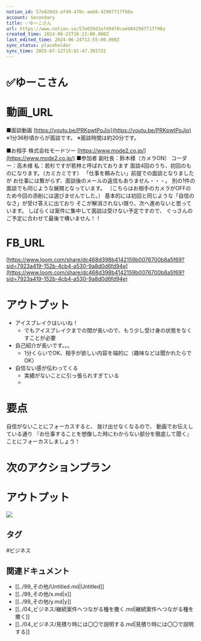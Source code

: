 ```yaml
---
notion_id: 57e020d3-af49-470c-aeb8-42987717f98a
account: Secondary
title: ✅ゆーこさん
url: https://www.notion.so/57e020d3af49470caeb842987717f98a
created_time: 2024-06-21T16:13:00.000Z
last_edited_time: 2024-06-24T12:55:00.000Z
sync_status: placeholder
sync_time: 2025-07-12T15:01:47.393732
---
```

# ✅ゆーこさん

# 動画_URL
■面談動画
[https://youtu.be/PRKpwtPoJio](https://youtu.be/PRKpwtPoJio)
※1分36秒頃からが面談です。
※面談時間は約20分です。

■お相手
株式会社モードツー
[https://www.mode2.co.jp/](https://www.mode2.co.jp/)
■参加者
副社長：鈴木様（カメラON）
コーダー：高木様
私：若杉ですが若林と呼ばれております
面談4回のうち、初回のものになります。（カミカミです）
「仕事を頼みたい」前提での面談となりましたが
お仕事には繋がらず、面談後のメールの返信もありません・・・。
別の1件の面談でも同じような展開となっています。
（こちらはお相手のカメラがOFFのため今回の添削には選びませんでした。）
基本的には初回と同じような「自信のなさ」が受け答えに出ており
そこが解消されない限り、次へ進めないと思っています。
しばらくは案件に集中して面談は受けない予定ですので、
ぐっさんのご予定に合わせて最後で構いません！！
# FB_URL
[https://www.loom.com/share/dc468d398b4142159b0076700b8a5f69?sid=7923a419-152b-4cb4-a530-9a8d0d6fd94e](https://www.loom.com/share/dc468d398b4142159b0076700b8a5f69?sid=7923a419-152b-4cb4-a530-9a8d0d6fd94e)
# アウトプット
- アイスブレイクはいいね！
  - でもアイスブレイクまでの間が長いので、もう少し受け身の状態をなくすことが必要
- 自己紹介が長いです。。。
  - 1分くらいでOK、相手が欲しい内容を端的に（趣味などは聞かれたらでOK）
- 自信ない感が伝わってくる
  - 実績がないことに引っ張られすぎている
  - 
# 要点
自信がないことにフォーカスすると、
抜け出せなくなるので、
動画でお伝えしている通り
『お仕事することを想像した時にわからない部分を徹底して聞く』
ことにフォーカスしましょう！
# 次のアクションプラン
# アウトプット
![](https://prod-files-secure.s3.us-west-2.amazonaws.com/d58fe38c-a9d4-4466-aed9-85604b7b2c6d/a231055a-f723-4f84-97c7-3d38f18c2bcb/Untitled.png?X-Amz-Algorithm=AWS4-HMAC-SHA256&X-Amz-Content-Sha256=UNSIGNED-PAYLOAD&X-Amz-Credential=ASIAZI2LB4667ODMI5R4%2F20250719%2Fus-west-2%2Fs3%2Faws4_request&X-Amz-Date=20250719T061722Z&X-Amz-Expires=3600&X-Amz-Security-Token=IQoJb3JpZ2luX2VjEIX%2F%2F%2F%2F%2F%2F%2F%2F%2F%2FwEaCXVzLXdlc3QtMiJGMEQCIHJwVU4Gyb6gzxPHN76j8MbyMWnwtbRlp9UAiTwO6i4ZAiBmuCQNERfaMKe5ETMbjTuDxlBlzgyJ56v6AiIj22O2nSqIBAie%2F%2F%2F%2F%2F%2F%2F%2F%2F%2F8BEAAaDDYzNzQyMzE4MzgwNSIMsrqdSFH7Ba6S7C7HKtwDr0WjKD3rVh0ZgvAKHkW9A%2FtJ7GY0l0LGvIn6QXmgtX7A3IEkPXrohTzu2bIEDjhOgFeD9MoSEk0%2B3W56v8Req1l2UeQ7UHjFk%2FSVrShrGHUm1wTGq2TBuGSQTbf4LaqEvgRQr%2Fb8tN0yo%2BQSePdvsNUQKVRIzwo9hzUXwVAPRQwpDebC2q1pjIVTdDU8wxUeGHZ5xSRI5JWLYq1ACBVFRGk56n%2FV%2F%2BdQ4eEGqiRVSqTsnGEpzlVwKfb2m%2F4VLKAucZGDwH5DkyC74C2UP3Zusi37sEEvSTzIp%2B1lOUUyTRBeyogUzBO3C7vpNIk44qLQmAsyUvJ2IaucnPhy8k%2FkpPUNTx7mRyF9aZjaMdN%2FT0wDeW32nHw9K5zNJSmGPSBaS%2FW%2F3CBS2qbXPz0tFTsHFNzp1TJ8AmE99rPUaVPB8FfeaHCMkKqVz%2BDNzZ%2F6AqiUHDvUw%2Fv4znz3y6Lt%2FBfjjp4Zmmlzw9qbQhJ2%2BfZKhAPihQjK1gYavGojhhMx5zylBQmp4r%2F1y5US78ZpLH%2FhUwY%2BTz%2B8RGOejvjPpMrpbg4FcY%2Bb1cwHgZqEt%2B0ytLbhLawSA1Ff4lsMqIw0HGH%2FYnCwqat3e3OCnWNobynedjz6BWkQqSeLmnBnd%2Bcw0cXswwY6pgGmvFmRiCc1ZO6rwE65dYWjmBPy%2FA0qmDTTh6FpHwAHl3rQD%2FX2mzbEUZlYhAVT%2F5XUPc%2FNn8m70gNFRm5z5KLsqYMAd9RvwUZMVEPV51KVjZ0LSrFSebFcdLCIFqQM0BcMFsi3T%2Fm5TBXA9VDcKi22%2B3iWE7YJ%2BTVOhzSYNIJiD5Cf9eyyyl80i%2FuvQefvW%2FmXO7VAyQP6vk93gwMuj8YhqQH%2F2OvD&X-Amz-Signature=a7827e4cd960b80a7764bd441e77cd79645132eec0eea17b9b955951270944fd&X-Amz-SignedHeaders=host&x-amz-checksum-mode=ENABLED&x-id=GetObject)

## タグ

#ビジネス 

## 関連ドキュメント

- [[../99_その他/Untitled.md|Untitled]]
- [[../99_その他/x.md|x]]
- [[../99_その他/y.md|y]]
- [[../04_ビジネス/継続案件へつながる種を撒く.md|継続案件へつながる種を撒く]]
- [[../04_ビジネス/見積り時には〇〇で説明する.md|見積り時には〇〇で説明する]]
